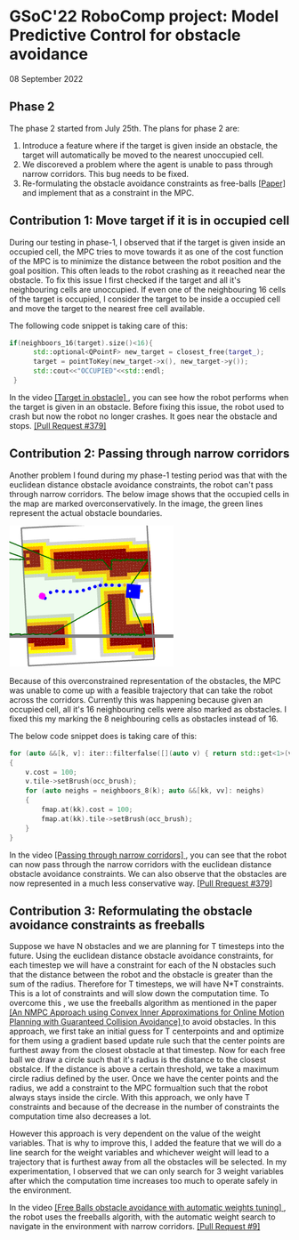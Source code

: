 # GSoC'22 RoboComp project: Model Predictive Control for obstacle avoidance 

08 September 2022

## Phase 2

The phase 2 started from July 25th. The plans for phase 2 are:
1. Introduce a feature where if the target is given inside an obstacle, the
   target will automatically be moved to the nearest unoccupied cell.
2. We discoreved a problem where the agent is unable to pass through narrow
   corridors. This bug needs to be fixed.
3. Re-formulating the obstacle avoidance constraints as free-balls [ [Paper] ](
   https://arxiv.org/abs/1909.08267 ) and implement that as a constraint in the
   MPC.

## Contribution 1: Move target if it is in occupied cell

During our testing in phase-1, I observed that if the target is given inside an
occupied cell, the MPC tries to move towards it as one of the cost function of
the MPC is to minimize the distance between the robot position and the goal
position. This often leads to the robot crashing as it reeached near the
obstacle. To fix this issue I first checked if the target and all it's
neighbouring cells are unoccupied. If even one of the neighbouring 16 cells of
the target is occupied, I consider the target to be inside a occupied cell and
move the target to the nearest free cell available. 

The following code snippet is taking care of this:

```C++
if(neighboors_16(target).size()<16){
      std::optional<QPointF> new_target = closest_free(target_);
      target = pointToKey(new_target->x(), new_target->y());
      std::cout<<"OCCUPIED"<<std::endl;
 }
```
In the video [ [Target in obstacle] ]( https://youtu.be/mq_63IHb0MQ ), you can
see how the robot performs when the target is given in an obstacle. Before
fixing this issue, the robot used to crash but now the robot no longer crashes.
It goes near the obstacle and stops. [ [Pull Request #379] ](
https://github.com/robocomp/robocomp/pull/379 ) 

## Contribution 2: Passing through narrow corridors

Another problem I found during my phase-1 testing period was that with the
euclidean distance obstacle avoidance constraints, the robot can't pass through
narrow corridors. The below image shows that the occupied cells in the map are
marked overconservatively. In the image, the green lines represent the actual
obstacle boundaries.

![](assets/narrow_corridor.png)

Because of this overconstrained representation of the obstacles, the MPC was
unable to come up with a feasible trajectory that can take the robot across the
corridors. Currently this was happening because given an occupied cell, all it's
16 neighbouring cells were also marked as obstacles. I fixed this my marking the
8 neighbouring cells as obstacles instead of 16. 

The below code snippet does is taking care of this:

```C++
for (auto &&[k, v]: iter::filterfalse([](auto v) { return std::get<1>(v).free; }, fmap))
{
    v.cost = 100;
    v.tile->setBrush(occ_brush);
    for (auto neighs = neighboors_8(k); auto &&[kk, vv]: neighs)
    {
        fmap.at(kk).cost = 100;
        fmap.at(kk).tile->setBrush(occ_brush);
    }
}
```

In the video [ [Passing through narrow corridors] ](
https://youtu.be/1x6ngcrBRds ), you can see that the robot can now pass through
the narrow corridors with the euclidean distance obstacle avoidance constraints.
We can also observe that the obstacles are now represented in a much less
conservative way.
[ [Pull Rrequest #379] ]( https://github.com/robocomp/robocomp/pull/379 ) 

## Contribution 3: Reformulating the obstacle avoidance constraints as freeballs

Suppose we have N obstacles and we are planning for T timesteps into the
future. Using the euclidean distance obstacle avoidance constraints, for each
timestep we will have a constraint for each of the N obstacles such that the
distance between the robot and the obstacle is greater than the sum of the
radius. Therefore for T timesteps, we will have N\*T constraints. This is a lot
of constraints and will slow down the computation time. To overcome this , we
use the freeballs algorithm as mentioned in the paper [ [An NMPC Approach using
Convex Inner Approximations for Online Motion Planning with Guaranteed Collision
Avoidance] ]( https://arxiv.org/abs/1909.08267 )  to avoid obstacles. In this
approach, we first take an initial guess for T centerpoints and and optimize for
them using a gradient based update rule such that the center points are furthest
away from the closest obstacle at that timestep. Now for each free ball we draw
a circle such that it's radius is the distance to the closest obstalce. If the
distance is above a certain threshold, we take a maximum circle radius defined
by the user. Once we have the center points and the radius, we add a constraint
to the MPC formualtion such that the robot always stays inside the circle. With
this approach, we only have T constraints and because of the decrease in the
number of constraints the computation time also decreases a lot. 

However this approach is very dependent on the value of the weight variables.
That is why to improve this, I added the feature that we will do a line search
for the weight variables and whichever weight will lead to a trajectory that is
furthest away from all the obstacles will be selected. In my experimentation, I
observed that we can only search for 3 weight variables after which the
computation time increases too much to operate safely in the environment.

In the video [ [Free Balls obstacle avoidance with automatic weights tuning] ](
https://youtu.be/BvM0eflDXGI ), the robot uses the freeballs algorith, with the
automatic weight search to navigate in the environment with narrow corridors.
[ [Pull Request #9] ]( https://github.com/robocomp/optimizer/pull/9 ) 

